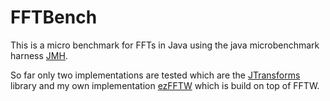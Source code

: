 # FFTBench
This is a micro benchmark for FFTs in Java using the java microbenchmark harness [JMH](http://openjdk.java.net/projects/code-tools/jmh/).

So far only two implementations are tested which are the [JTransforms](https://github.com/wendykierp/JTransforms) library and my own implementation [ezFFTW](https://github.com/hageldave/ezfftw) which is build on top of FFTW.

